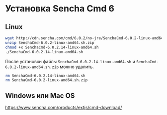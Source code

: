 Установка Sencha Cmd 6
======================

Linux
------

```bash
wget http://cdn.sencha.com/cmd/6.0.2/no-jre/SenchaCmd-6.0.2-linux-amd64.sh.zip
unzip SenchaCmd-6.0.2-linux-amd64.sh.zip
chmod +x SenchaCmd-6.0.2.14-linux-amd64.sh
./SenchaCmd-6.0.2.14-linux-amd64.sh
```

После установки файлы `SenchaCmd-6.0.2.14-linux-amd64.sh` и `SenchaCmd-6.0.2-linux-amd64.sh.zip` можно удалить.

```bash
rm SenchaCmd-6.0.2.14-linux-amd64.sh
rm SenchaCmd-6.0.2-linux-amd64.sh.zip
```

Windows или Mac OS
-------------------

https://www.sencha.com/products/extjs/cmd-download/
